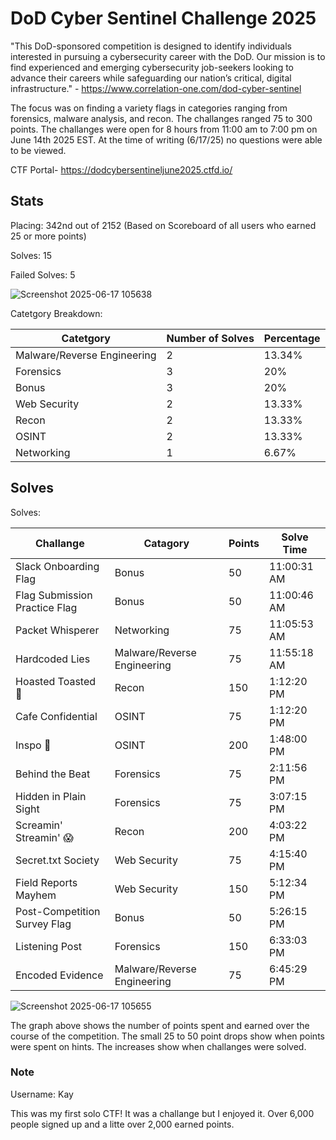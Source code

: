# DoD Cyber Sentinel Challenge 2025

"This DoD-sponsored competition is designed to identify individuals interested in pursuing a cybersecurity career with the DoD. Our mission is to find experienced and emerging cybersecurity job-seekers looking to advance their careers while safeguarding our nation’s critical, digital infrastructure." - https://www.correlation-one.com/dod-cyber-sentinel

The focus was on finding a variety flags in categories ranging from forensics, malware analysis, and recon. The challanges ranged 75 to 300 points. The challanges were open for 8 hours from 11:00 am to 7:00 pm on June 14th 2025 EST. At the time of writing (6/17/25) no questions were able to be viewed.

CTF Portal- https://dodcybersentineljune2025.ctfd.io/

## Stats
Placing: 342nd out of 2152 (Based on Scoreboard of all users who earned 25 or more points)

Solves: 15

Failed Solves: 5

![Screenshot 2025-06-17 105638](https://github.com/user-attachments/assets/bfeb4b5a-bdee-4bba-8ee2-c945c63c9c61)

Catetgory Breakdown:

| Catetgory | Number of Solves | Percentage |
| --- | --- | --- | 
| Malware/Reverse Engineering | 2 | 13.34% |
| Forensics | 3 | 20% |
| Bonus | 3 | 20% |
| Web Security | 2 | 13.33% |
| Recon | 2 | 13.33% |
| OSINT | 2 | 13.33% |
| Networking | 1 | 6.67% |


## Solves

Solves:

| Challange | Catagory | Points | Solve Time |
| --- | --- | --- | --- |
| Slack Onboarding Flag | Bonus | 50 | 11:00:31 AM | 
| Flag Submission Practice Flag | Bonus | 50 | 11:00:46 AM | 
| Packet Whisperer | Networking | 75 | 11:05:53 AM | 
| Hardcoded Lies | Malware/Reverse Engineering | 75 | 11:55:18 AM | 
| Hoasted Toasted 🍞 | Recon | 150 | 1:12:20 PM | 
| Cafe Confidential | OSINT | 75 | 1:12:20 PM | 
| Inspo 💅 | OSINT | 200 | 1:48:00 PM | 
| Behind the Beat | Forensics | 75 | 2:11:56 PM | 
| Hidden in Plain Sight | Forensics | 75 | 3:07:15 PM | 
| Screamin' Streamin' 😱 | Recon | 200 | 4:03:22 PM | 
| Secret.txt Society | Web Security | 75 | 4:15:40 PM | 
| Field Reports Mayhem | Web Security | 150 | 5:12:34 PM | 
| Post-Competition Survey Flag | Bonus | 50 | 5:26:15 PM | 
| Listening Post | Forensics | 150 | 6:33:03 PM | 
| Encoded Evidence | Malware/Reverse Engineering | 75 | 6:45:29 PM  | 

![Screenshot 2025-06-17 105655](https://github.com/user-attachments/assets/b887b559-5a5e-47c9-8e85-3a59960af13b)

The graph above shows the number of points spent and earned over the course of the competition. The small 25 to 50 point drops show when points were spent on hints. The increases show when challanges were solved.

### Note

Username: Kay

This was my first solo CTF! It was a challange but I enjoyed it. Over 6,000 people signed up and a litte over 2,000 earned points.


